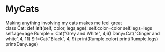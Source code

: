 # MyCats
Making anything involving my cats makes me feel great </br>
class Cat:
    def __init__(self, color, legs,age):
        self.color=color
        self.legs=legs
        self.age=age
Rumple = Cat("Grey and White", 4,6)
Dany=Cat("Ginger and white",4, 11)
Sif=Cat("Black", 4, 9)
print(Rumple.color)
print(Rumple.legs)
print(Dany.age)
